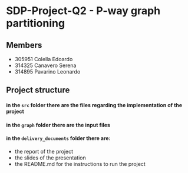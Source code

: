 # SDP-Project-Q2 - P-way graph partitioning

## Members
- 305951 Colella Edoardo
- 314325 Canavero Serena
- 314895 Pavarino Leonardo

## Project structure
#### in the `src` folder there are the files regarding the implementation of the project
#### in the `graph` folder there are the input files 
#### in the `delivery_documents` folder there are:
- the report of the project
- the slides of the presentation
- the README.md for the instructions to run the project